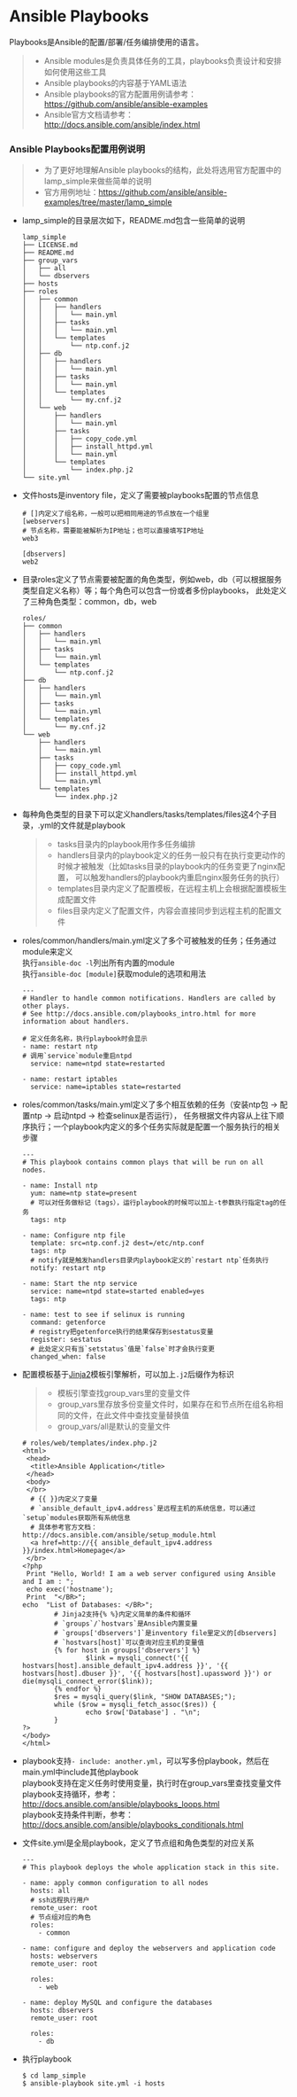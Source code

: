 Ansible Playbooks
====

Playbooks是Ansible的配置/部署/任务编排使用的语言。

> - Ansible modules是负责具体任务的工具，playbooks负责设计和安排如何使用这些工具
> - Ansible playbooks的内容基于YAML语法
> - Ansible playbooks的官方配置用例请参考：https://github.com/ansible/ansible-examples
> - Ansible官方文档请参考：http://docs.ansible.com/ansible/index.html

### Ansible Playbooks配置用例说明
> - 为了更好地理解Ansible playbooks的结构，此处将选用官方配置中的lamp_simple来做些简单的说明
> - 官方用例地址：https://github.com/ansible/ansible-examples/tree/master/lamp_simple

  * lamp_simple的目录层次如下，README.md包含一些简单的说明

        lamp_simple
        ├── LICENSE.md
        ├── README.md
        ├── group_vars
        │   ├── all
        │   └── dbservers
        ├── hosts
        ├── roles
        │   ├── common
        │   │   ├── handlers
        │   │   │   └── main.yml
        │   │   ├── tasks
        │   │   │   └── main.yml
        │   │   └── templates
        │   │       └── ntp.conf.j2
        │   ├── db
        │   │   ├── handlers
        │   │   │   └── main.yml
        │   │   ├── tasks
        │   │   │   └── main.yml
        │   │   └── templates
        │   │       └── my.cnf.j2
        │   └── web
        │       ├── handlers
        │       │   └── main.yml
        │       ├── tasks
        │       │   ├── copy_code.yml
        │       │   ├── install_httpd.yml
        │       │   └── main.yml
        │       └── templates
        │           └── index.php.j2
        └── site.yml
        
  * 文件hosts是inventory file，定义了需要被playbooks配置的节点信息
  
        # []内定义了组名称，一般可以把相同用途的节点放在一个组里
        [webservers]
        # 节点名称，需要能被解析为IP地址；也可以直接填写IP地址
        web3
        
        [dbservers]
        web2
        
  * 目录roles定义了节点需要被配置的角色类型，例如web，db（可以根据服务类型自定义名称）等；每个角色可以包含一份或者多份playbooks，
    此处定义了三种角色类型：common，db，web
  
        roles/
        ├── common
        │   ├── handlers
        │   │   └── main.yml
        │   ├── tasks
        │   │   └── main.yml
        │   └── templates
        │       └── ntp.conf.j2
        ├── db
        │   ├── handlers
        │   │   └── main.yml
        │   ├── tasks
        │   │   └── main.yml
        │   └── templates
        │       └── my.cnf.j2
        └── web
            ├── handlers
            │   └── main.yml
            ├── tasks
            │   ├── copy_code.yml
            │   ├── install_httpd.yml
            │   └── main.yml
            └── templates
                └── index.php.j2
  
  * 每种角色类型的目录下可以定义handlers/tasks/templates/files这4个子目录，.yml的文件就是playbook
    > - tasks目录内的playbook用作多任务编排
    > - handlers目录内的playbook定义的任务一般只有在执行变更动作的时候才被触发（比如tasks目录的playbook内的任务变更了nginx配置，
        可以触发handlers的playbook内重启nginx服务任务的执行）
    > - templates目录内定义了配置模板，在远程主机上会根据配置模板生成配置文件
    > - files目录内定义了配置文件，内容会直接同步到远程主机的配置文件
    
  * roles/common/handlers/main.yml定义了多个可被触发的任务；任务通过module来定义<br/>
    执行`ansible-doc -l`列出所有内置的module<br/>
    执行`ansible-doc [module]`获取module的选项和用法
  
        ---
        # Handler to handle common notifications. Handlers are called by other plays.
        # See http://docs.ansible.com/playbooks_intro.html for more information about handlers.
        
        # 定义任务名称，执行playbook时会显示
        - name: restart ntp
        # 调用`service`module重启ntpd
          service: name=ntpd state=restarted
        
        - name: restart iptables
          service: name=iptables state=restarted
          
  * roles/common/tasks/main.yml定义了多个相互依赖的任务（安装ntp包 -> 配置ntp -> 启动ntpd -> 检查selinux是否运行），
    任务根据文件内容从上往下顺序执行；一个playbook内定义的多个任务实际就是配置一个服务执行的相关步骤
    
  
        ---
        # This playbook contains common plays that will be run on all nodes.
        
        - name: Install ntp
          yum: name=ntp state=present
          # 可以对任务做标记（tags），运行playbook的时候可以加上-t参数执行指定tag的任务
          tags: ntp
        
        - name: Configure ntp file
          template: src=ntp.conf.j2 dest=/etc/ntp.conf
          tags: ntp
          # notify就是触发handlers目录内playbook定义的`restart ntp`任务执行
          notify: restart ntp
        
        - name: Start the ntp service
          service: name=ntpd state=started enabled=yes
          tags: ntp
        
        - name: test to see if selinux is running
          command: getenforce
          # registry把getenforce执行的结果保存到sestatus变量
          register: sestatus
          # 此处定义只有当`setstatus`值是`false`时才会执行变更
          changed_when: false
        
  * 配置模板基于[Jinja2](http://jinja.pocoo.org/)模板引擎解析，可以加上`.j2`后缀作为标识
    > - 模板引擎查找group_vars里的变量文件
    > - group_vars里存放多份变量文件时，如果存在和节点所在组名称相同的文件，在此文件中查找变量替换值
    > - group_vars/all是默认的变量文件
  
        # roles/web/templates/index.php.j2
        <html>
         <head>
          <title>Ansible Application</title>
         </head>
         <body>
         </br>
          # {{ }}内定义了变量
          # `ansible_default_ipv4.address`是远程主机的系统信息，可以通过`setup`modules获取所有系统信息
          # 具体参考官方文档：http://docs.ansible.com/ansible/setup_module.html
          <a href=http://{{ ansible_default_ipv4.address }}/index.html>Homepage</a>
         </br>
        <?php
         Print "Hello, World! I am a web server configured using Ansible and I am : ";
         echo exec('hostname');
         Print  "</BR>";
        echo  "List of Databases: </BR>";
                # Jinja2支持{% %}内定义简单的条件和循环
                # `groups`/`hostvars`是Ansible内置变量
                # `groups['dbservers']`是inventory file里定义的[dbservers]
                # `hostvars[host]`可以查询对应主机的变量值
                {% for host in groups['dbservers'] %}
                        $link = mysqli_connect('{{ hostvars[host].ansible_default_ipv4.address }}', '{{ hostvars[host].dbuser }}', '{{ hostvars[host].upassword }}') or die(mysqli_connect_error($link));
                {% endfor %}
                $res = mysqli_query($link, "SHOW DATABASES;");
                while ($row = mysqli_fetch_assoc($res)) {
                        echo $row['Database'] . "\n";
                }
        ?>
        </body>
        </html>
        
  * playbook支持`- include: another.yml`，可以写多份playbook，然后在main.yml中include其他playbook<br/>
    playbook支持在定义任务时使用变量，执行时在group_vars里查找变量文件<br/>
    playbook支持循环，参考：http://docs.ansible.com/ansible/playbooks_loops.html<br/>
    playbook支持条件判断，参考：http://docs.ansible.com/ansible/playbooks_conditionals.html
   
  * 文件site.yml是全局playbook，定义了节点组和角色类型的对应关系
  
        ---
        # This playbook deploys the whole application stack in this site.
        
        - name: apply common configuration to all nodes
          hosts: all
          # ssh远程执行用户
          remote_user: root
          # 节点组对应的角色
          roles:
            - common
        
        - name: configure and deploy the webservers and application code
          hosts: webservers
          remote_user: root
        
          roles:
            - web
        
        - name: deploy MySQL and configure the databases
          hosts: dbservers
          remote_user: root
        
          roles:
            - db
            
  * 执行playbook
  
        $ cd lamp_simple
        $ ansible-playbook site.yml -i hosts

